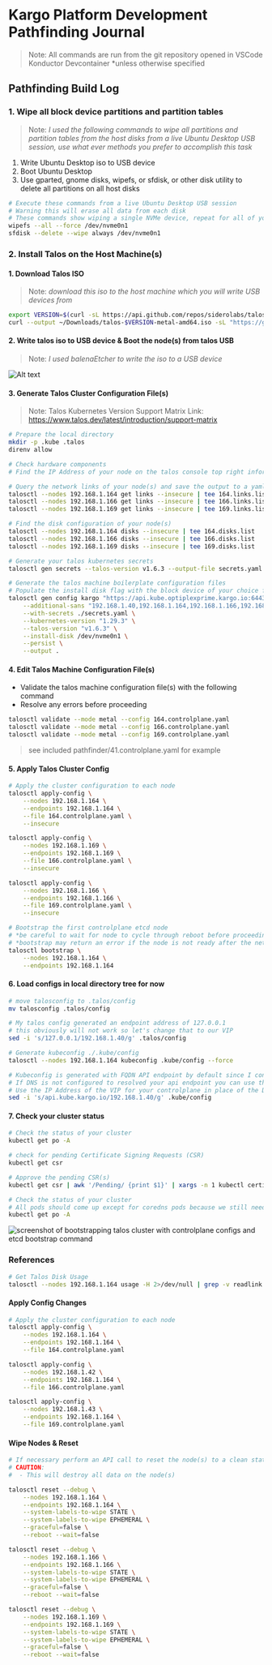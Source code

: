 # Kargo Platform Development Pathfinding Journal

> Note: All commands are run from the git repository opened in VSCode Konductor Devcontainer
> \*unless otherwise specified

## Pathfinding Build Log

### 1. Wipe all block device partitions and partition tables

> Note: _I used the following commands to wipe all partitions and partition tables from the host disks from a live Ubuntu Desktop USB session, use what ever methods you prefer to accomplish this task_

1. Write Ubuntu Desktop iso to USB device
1. Boot Ubuntu Desktop
1. Use gparted, gnome disks, wipefs, or sfdisk, or other disk utility to delete all partitions on all host disks

```bash
# Execute these commands from a live Ubuntu Desktop USB session
# Warning this will erase all data from each disk
# These commands show wiping a single NVMe device, repeat for all of your system disks
wipefs --all --force /dev/nvme0n1
sfdisk --delete --wipe always /dev/nvme0n1
```

### 2. Install Talos on the Host Machine(s)

#### 1. Download Talos ISO

> Note: _download this iso to the host machine which you will write USB devices from_

```bash
export VERSION=$(curl -sL https://api.github.com/repos/siderolabs/talos/releases/latest | jq --raw-output .tag_name); echo $VERSION
curl --output ~/Downloads/talos-$VERSION-metal-amd64.iso -sL "https://github.com/siderolabs/talos/releases/download/$VERSION/metal-amd64.iso"
```

#### 2. Write talos iso to USB device & Boot the node(s) from talos USB

> Note: _I used balenaEtcher to write the iso to a USB device_

![Alt text](.assets/01-talos-console.png)

#### 3. Generate Talos Cluster Configuration File(s)

> Note: Talos Kubernetes Version Support Matrix Link: https://www.talos.dev/latest/introduction/support-matrix

```bash
# Prepare the local directory
mkdir -p .kube .talos
direnv allow

# Check hardware components
# Find the IP Address of your node on the talos console top right information list

# Query the network links of your node(s) and save the output to a yaml file
talosctl --nodes 192.168.1.164 get links --insecure | tee 164.links.list
talosctl --nodes 192.168.1.166 get links --insecure | tee 166.links.list
talosctl --nodes 192.168.1.169 get links --insecure | tee 169.links.list

# Find the disk configuration of your node(s)
talosctl --nodes 192.168.1.164 disks --insecure | tee 164.disks.list
talosctl --nodes 192.168.1.166 disks --insecure | tee 166.disks.list
talosctl --nodes 192.168.1.169 disks --insecure | tee 169.disks.list

# Generate your talos kubernetes secrets
talosctl gen secrets --talos-version v1.6.3 --output-file secrets.yaml

# Generate the talos machine boilerplate configuration files
# Populate the install disk flag with the block device of your choice following the disks.list from earlier
talosctl gen config kargo "https://api.kube.optiplexprime.kargo.io:6443" \
    --additional-sans "192.168.1.40,192.168.1.164,192.168.1.166,192.168.1.169,api.kube.optiplexprime.kargo.io" \
    --with-secrets ./secrets.yaml \
    --kubernetes-version "1.29.3" \
    --talos-version "v1.6.3" \
    --install-disk /dev/nvme0n1 \
    --persist \
    --output .
```

#### 4. Edit Talos Machine Configuration File(s)

- Validate the talos machine configuration file(s) with the following command
- Resolve any errors before proceeding

```bash
talosctl validate --mode metal --config 164.controlplane.yaml
talosctl validate --mode metal --config 166.controlplane.yaml
talosctl validate --mode metal --config 169.controlplane.yaml
```

> see included pathfinder/41.controlplane.yaml for example

#### 5. Apply Talos Cluster Config

```bash
# Apply the cluster configuration to each node
talosctl apply-config \
    --nodes 192.168.1.164 \
    --endpoints 192.168.1.164 \
    --file 164.controlplane.yaml \
    --insecure

talosctl apply-config \
    --nodes 192.168.1.169 \
    --endpoints 192.168.1.169 \
    --file 166.controlplane.yaml \
    --insecure

talosctl apply-config \
    --nodes 192.168.1.166 \
    --endpoints 192.168.1.166 \
    --file 169.controlplane.yaml \
    --insecure

# Bootstrap the first controlplane etcd node
# *be careful to wait for node to cycle through reboot before proceeding to bootstrap command
# *bootstrap may return an error if the node is not ready after the network bridge creation config applies
talosctl bootstrap \
    --nodes 192.168.1.164 \
    --endpoints 192.168.1.164
```

#### 6. Load configs in local directory tree for now

```bash
# move talosconfig to .talos/config
mv talosconfig .talos/config

# My talos config generated an endpoint address of 127.0.0.1
# this obviously will not work so let's change that to our VIP
sed -i 's/127.0.0.1/192.168.1.40/g' .talos/config

# Generate kubeconfig ./.kube/config
talosctl --nodes 192.168.1.164 kubeconfig .kube/config --force

# Kubeconfig is generated with FQDN API endpoint by default since I configured it in the machine cfg
# If DNS is not configured to resolved your api endpoint you can use the following command to replace the FQDN with the IP Address
# Use the IP Address of the VIP for your controlplane in place of the DNS name of your endpoint
sed -i 's/api.kube.kargo.io/192.168.1.40/g' .kube/config
```

#### 7. Check your cluster status

```bash
# Check the status of your cluster
kubectl get po -A

# check for pending Certificate Signing Requests (CSR)
kubectl get csr

# Approve the pending CSR(s)
kubectl get csr | awk '/Pending/ {print $1}' | xargs -n 1 kubectl certificate approve

# Check the status of your cluster
# All pods should come up except for coredns pods because we still need to deploy the cilium CNI
kubectl get po -A
```

![screenshot of bootstrapping talos cluster with controlplane configs and etcd bootstrap command](.assets/02-vscode-talosctl-apply-config.png)

### References

```bash
# Get Talos Disk Usage
talosctl --nodes 192.168.1.164 usage -H 2>/dev/null | grep -v readlink | tee du.list
```

#### Apply Config Changes

```bash
# Apply the cluster configuration to each node
talosctl apply-config \
    --nodes 192.168.1.164 \
    --endpoints 192.168.1.164 \
    --file 164.controlplane.yaml

talosctl apply-config \
    --nodes 192.168.1.42 \
    --endpoints 192.168.1.164 \
    --file 166.controlplane.yaml

talosctl apply-config \
    --nodes 192.168.1.43 \
    --endpoints 192.168.1.164 \
    --file 169.controlplane.yaml
```

#### Wipe Nodes & Reset

```bash
# If necessary perform an API call to reset the node(s) to a clean state
# CAUTION:
#  - This will destroy all data on the node(s)

talosctl reset --debug \
    --nodes 192.168.1.164 \
    --endpoints 192.168.1.164 \
    --system-labels-to-wipe STATE \
    --system-labels-to-wipe EPHEMERAL \
    --graceful=false \
    --reboot --wait=false

talosctl reset --debug \
    --nodes 192.168.1.166 \
    --endpoints 192.168.1.166 \
    --system-labels-to-wipe STATE \
    --system-labels-to-wipe EPHEMERAL \
    --graceful=false \
    --reboot --wait=false

talosctl reset --debug \
    --nodes 192.168.1.169 \
    --endpoints 192.168.1.169 \
    --system-labels-to-wipe STATE \
    --system-labels-to-wipe EPHEMERAL \
    --graceful=false \
    --reboot --wait=false
```
